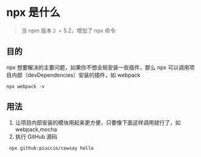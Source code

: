 
# npx 是什么
> 当 npm 版本 》= 5.2，增加了 npx 命令

## 目的
npx 想要解决的主要问题，如果你不想全局安装一些插件，那么 npx 可以调用项目内部（devDependencies）安装的插件，如 webpack

```
npx webpack -v
```

## 用法
1. 让项目内部安装的模块用起来更方便，只要像下面这样调用就行了，如 webpack,mocha
2. 执行 GitHub 源码

```
 npx github:piuccio/cowsay hello
```